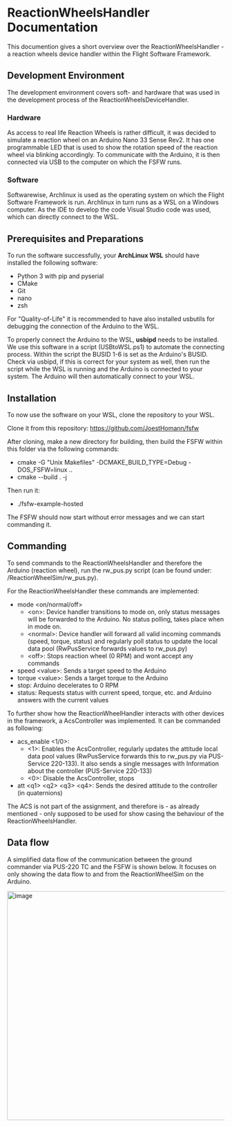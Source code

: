 

# ReactionWheelsHandler Documentation

This documention gives a short overview over the ReactionWheelsHandler - a reaction wheels device handler within the Flight Software Framework.

## Development Environment
The development environment covers soft- and hardware that was used in the development process of the ReactionWheelsDeviceHandler.

### Hardware
As access to real life Reaction Wheels is rather difficult, it was decided to simulate a reaction wheel on an Arduino Nano 33 Sense Rev2. It has one programmable LED that is used to show the rotation speed of the reaction wheel via blinking accordingly.
To communicate with the Arduino, it is then connected via USB to the computer on which the FSFW runs.

### Software
Softwarewise, Archlinux is used as the operating system on which the Flight Software Framework is run. Archlinux in turn runs as a WSL on a Windows computer.
As the IDE to develop the code Visual Studio code was used, which can directly connect to the WSL.

## Prerequisites and Preparations

To run the software successfully, your **ArchLinux WSL** should have installed the following software:

 - Python 3 with pip and pyserial
 - CMake
 - Git
 - nano
 -  zsh

For "Quality-of-Life" it is recommended to have also installed usbutils for debugging the connection of the Arduino to the WSL.

To properly connect the Arduino to the WSL, **usbipd** needs to be installed. We use this software in a script (USBtoWSL.ps1) to automate the connecting process. Within the script the BUSID 1-6 is set as the Arduino's BUSID. Check via usbipd, if this is correct for your system as well, then run the script while the WSL is running and the Arduino is connected to your system. The Arduino will then automatically connect to your WSL.

## Installation

To now use the software on your WSL, clone the repository to your WSL.

Clone it from this repository:
https://github.com/JoestHomann/fsfw

After cloning, make a new directory for building, then build the FSFW within this folder via the following commands:

 - cmake -G "Unix Makefiles" -DCMAKE_BUILD_TYPE=Debug -DOS_FSFW=linux ..
 - cmake --build . -j

Then run it: 

 - ./fsfw-example-hosted

The FSFW should now start without error messages and we can start commanding it.

## Commanding

To send commands to the ReactionWheelsHandler and therefore the Arduino (reaction wheel),
run the rw_pus.py script (can be found under: /ReactionWheelSim/rw_pus.py).

For the ReactionWheelsHandler these commands are implemented:

 - mode \<on/normal/off>
	 - \<on>: Device handler transitions to mode on, only status messages will be forwarded to the Arduino. No status polling, takes place when in mode on.
	 - \<normal>: Device handler will forward all valid incoming commands (speed, torque, status) and regularly poll status to update the local data pool (RwPusService forwards values to rw_pus.py)
	 - \<off>: Stops reaction wheel (0 RPM) and wont accept any commands
 - speed \<value>: Sends a target speed to the Arduino
 - torque \<value>: Sends a target torque to the Arduino
 - stop: Arduino decelerates to 0 RPM
 - status: Requests status with current speed, torque, etc. and Arduino answers with the current values

To further show how the ReactionWheelHandler interacts with other devices in the framework, a AcsController was implemented. It can be commanded as following:

 - acs_enable \<1/0>: 
	 - \<1>: Enables the AcsController, regularly updates the attitude local data pool values 		(RwPusService forwards this to rw_pus.py via PUS-Service 220-133). It also sends a single messages with Information about the controller (PUS-Service 220-133)
	 - \<0>: Disable the AcsController, stops 
 - att \<q1> \<q2> \<q3> \<q4>: Sends the desired attitude to the controller (in quaternions)

The ACS is not part of the assignment, and therefore is - as already mentioned - only supposed to be used for show casing the behaviour of the ReactionWheelsHandler.


## Data flow
A simplified data flow of the communication between the ground commander via PUS-220 TC and the FSFW is shown below. It focuses on only showing the data flow to and from the ReactionWheelSim on the Arduino.

<img width="1447" height="530" alt="image" src="https://github.com/user-attachments/assets/34734b74-60b3-4dea-8092-f63cc0c252e3" />






